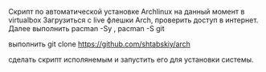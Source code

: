 Скрипт по автоматической установке Archlinux на данный момент в virtualbox
Загрузиться с live флешки Arch, проверить доступ в интернет.
Далее выполнить pacman -Sy , pacman -S git

выполнить git clone https://github.com/shtabskiy/arch

сделать скрипт исполянемым и запустить его для установки системы.

